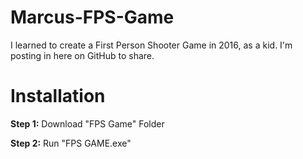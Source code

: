 # Marcus-FPS-Game
 I learned to create a First Person Shooter Game in 2016, as a kid. I'm posting in here on GitHub to share.

# Installation

**Step 1:** Download "FPS Game" Folder

**Step 2:** Run "FPS GAME.exe"

